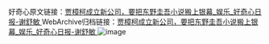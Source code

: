 好奇心原文链接：[贾樟柯成立新公司，要把东野圭吾小说搬上银幕_娱乐_好奇心日报-谢舒敏 ](https://www.qdaily.com/articles/9859.html)
WebArchive归档链接：[贾樟柯成立新公司，要把东野圭吾小说搬上银幕_娱乐_好奇心日报-谢舒敏 ](http://web.archive.org/web/20171208125114/http://www.qdaily.com:80/articles/9859.html)
![image](http://ww3.sinaimg.cn/large/007d5XDply1g3vgx10nadj30u03ikhdt)